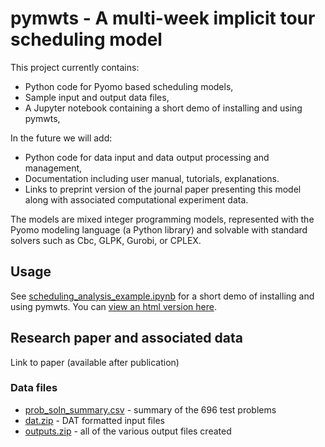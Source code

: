 
pymwts - A multi-week implicit tour scheduling model
====================================================

This project currently contains:


* Python code for Pyomo based scheduling models,
* Sample input and output data files,
* A Jupyter notebook containing a short demo of installing and using pymwts,


In the future we will add:

* Python code for data input and data output processing and management,
* Documentation including user manual, tutorials, explanations.
* Links to preprint version of the journal paper presenting this model along with associated computational experiment data.

The models are mixed integer programming models, represented with the
Pyomo modeling language (a Python library) and solvable with standard
solvers such as Cbc, GLPK, Gurobi, or CPLEX.


Usage
-----

See [scheduling_analysis_example.ipynb](https://github.com/misken/pymwts/blob/master/examples/scheduling_analysis_example.ipynb) for a short demo of installing and using pymwts. You can [view an html version here](http://hselab.org/files/scheduling_analysis_example.html). 

Research paper and associated data
----------------------------------

Link to paper (available after publication)

### Data files

* [prob_soln_summary.csv](https://drive.google.com/file/d/1ZLiPxYShPDksZIa-iAo6zyTWQoyOnbLu/view?usp=sharing) - summary of the 696 test problems
* [dat.zip](https://drive.google.com/file/d/1hRkDcz8eu3w3QVfsVQ5CFudB1MOy4J_g/view?usp=sharing) - DAT formatted input files
* [outputs.zip](https://drive.google.com/file/d/1RplO6_EET3UrnuVLT1LfIw0KCDFPT6OO/view?usp=sharing) - all of the various output files created
